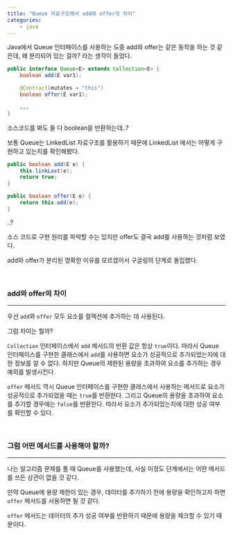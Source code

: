 ```yaml
---
title: "Queue 자료구조에서 add와 offer의 차이"
categories:
    - java
---
```


Java에서 Queue 인터페이스를 사용하는 도중 add와 offer는 같은 동작을 하는 것 같은데, 왜 분리되어 있는 걸까? 라는 생각이 들었다.

```java
public interface Queue<E> extends Collection<E> {
    boolean add(E var1);

    @Contract(mutates = "this")
    boolean offer(E var1);

    ...
}
```

소스코드를 봐도 둘 다 boolean을 반환하는데..?

보통 Queue는 LinkedList 자료구조를 활용하기 때문에 LinkedList 에서는 어떻게 구현하고 있는지를 확인해봤다.

```java
public boolean add(E e) {
    this.linkLast(e);
    return true;
}
```

```java
public boolean offer(E e) {
    return this.add(e);
}
```

..?

소스 코드로 구현 원리를 파악할 수는 있지만 offer도 결국 add를 사용하는 것처럼 보였다.

add와 offer가 분리된 명확한 이유를 모르겠어서 구글링의 단계로 돌입했다.

<br>

### add와 offer의 차이
---

우선 `add`와 `offer` 모두 요소를 컬렉션에 추가하는 데 사용된다.

그럼 차이는 뭘까?

`Collection` 인터페이스에서 `add` 메서드의 반환 값은 항상 `true`이다. 따라서 Queue 인터페이스를 구현한 클래스에서 `add`를 사용하면 요소가 성공적으로 추가되었는지에 대한 정보를 알 수 없다. 하지만 Queue의 제한된 용량을 초과하여 요소를 추가하는 경우 예외를 발생시킨다.

`offer` 메서드 역시 Queue 인터페이스를 구현한 클래스에서 사용하는 메서드로 요소가 성공적으로 추가되었을 때는 `true`를 반환한다. 그리고 Queue의 용량을 초과하여 요소를 추가할 경우에는 `false`를 반환한다. 따라서 요소가 추가되었는지에 대한 성공 여부를 확인할 수 있다.

<br>

### 그럼 어떤 메서드를 사용해야 할까?
---

나는 알고리즘 문제를 풀 때 Queue를 사용했는데, 사실 이정도 단계에서는 어떤 메서드를 쓰든 상관이 없을 것 같다.

만약 Queue에 용량 제한이 있는 경우, 데이터를 추가하기 전에 용량을 확인하고자 하면 `offer` 메서드를 사용하면 될 것 같다.

`offer` 메서드는 데이터의 추가 성공 여부를 반환하기 때문에 용량을 체크할 수 있기 때문이다.